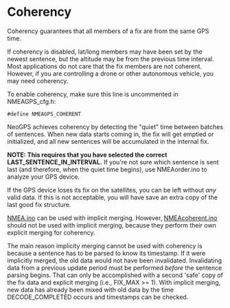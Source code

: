Coherency
==========
Coherency guarantees that all members of a fix are from the same GPS time.

If coherency is disabled, lat/long members may have been set by the newest sentence, but the altitude may be from the previous time interval.  Most applications do not care that the fix members are not coherent.  However, if you are controlling a drone or other autonomous vehicle, you may need coherency.

To enable coherency, make sure this line is uncommented in NMEAGPS_cfg.h:
```
#define NMEAGPS_COHERENT
```
NeoGPS achieves coherency by detecting the "quiet" time between batches of sentences.   When new data starts coming in, the fix will get emptied or initialized, and all new sentences will be accumulated in the internal fix.

**NOTE: This requires that you have selected the correct LAST_SENTENCE_IN_INTERVAL.**  If you're not sure which sentence is sent last (and therefore, when the quiet time begins), use NMEAorder.ino to analyze your GPS device.

If the GPS device loses its fix on the satellites, you can be left without _any_ valid data.  If this is not acceptable, you will have save an extra copy of the last good fix structure.

[NMEA.ino](/examples/NMEA/NMEA.ino) can be used with implicit merging.  However,  [NMEAcoherent.ino](/examples/NMEAcoherent/NMEAcoherent.ino) should not be used with implicit merging, because they perform their own explicit merging for coherency.

The main reason implicity merging cannot be used with coherency is because a sentence has to be parsed to know its timestamp.  If it were implicitly merged, the old data would not have been invalidated.  Invalidating data from a previous update period must be performed _before_ the sentence parsing begins.  That can only be accomplished with a second 'safe' copy of the fix data and explicit merging (i.e., FIX_MAX >= 1).  With implicit merging, new data has already been mixed with old data by the time DECODE_COMPLETED occurs and timestamps can be checked.
